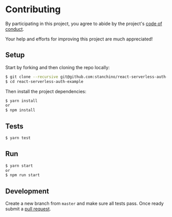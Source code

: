 # Contributing
By participating in this project, you agree to abide by the project's [code of conduct](CODE_OF_CONDUCT.md).

Your help and efforts for improving this project are much appreciated!

## Setup
Start by forking and then cloning the repo locally:
```bash
$ git clone --recursive git@github.com:stanchino/react-serverless-auth-example.git
$ cd react-serverless-auth-example
```

Then install the project dependencies:
```bash
$ yarn install
or
$ npm install
```

## Tests
```bash
$ yarn test
```

## Run
```bash
$ yarn start
or
$ npm run start
```

## Development
Create a new branch from `master` and make sure all tests pass. Once ready submit a 
[pull request](https://github.com/stanchino/react-serverless-auth-example/pulls).